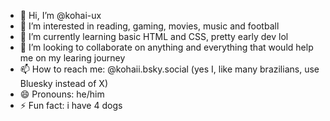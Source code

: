 - 👋 Hi, I’m @kohai-ux
- 👀 I’m interested in reading, gaming, movies, music and football
- 🌱 I’m currently learning basic HTML and CSS, pretty early dev lol
- 💞️ I’m looking to collaborate on anything and everything that would help me on my learing journey
- 📫 How to reach me: @kohaii.bsky.social (yes I, like many brazilians, use Bluesky instead of X)
- 😄 Pronouns: he/him
- ⚡ Fun fact: i have 4 dogs

<!---
kohai-ux/kohai-ux is a ✨ special ✨ repository because its `README.md` (this file) appears on your GitHub profile.
You can click the Preview link to take a look at your changes.
--->
